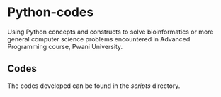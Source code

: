 # Python-codes
Using Python concepts and constructs to solve bioinformatics or more general computer science problems encountered in Advanced Programming course, Pwani University.

## Codes
The codes developed can be found in the *scripts* directory.
